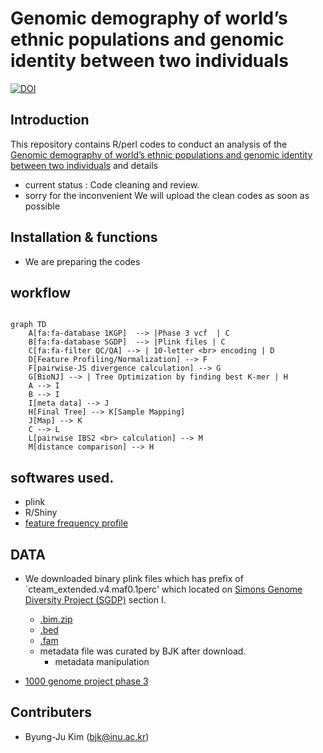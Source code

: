 Genomic demography of world’s ethnic populations and genomic identity between two individuals
=============================================================================================

[![DOI](https://zenodo.org/badge/doi/10.1101/2022.03.28.486119.svg)](http://dx.doi.org/10.1101/2022.03.28.486119)

## Introduction 

This repository contains R/perl codes to conduct an analysis of the [Genomic demography of world’s ethnic populations and genomic identity between two individuals](http://dx.doi.org/10.1101/2022.03.28.486119) and details

- current status : Code cleaning and review.
- sorry for the inconvenient We will upload the clean codes as soon as possible

## Installation & functions

- We are preparing the codes

## workflow

```mermaid

graph TD
    A[fa:fa-database 1KGP]  --> |Phase 3 vcf  | C
    B[fa:fa-database SGDP]  --> |Plink files | C
    C[fa:fa-filter QC/QA] --> | 10-letter <br> encoding | D 
    D[Feature Profiling/Normalization] --> F 
    F[pairwise-JS divergence calculation] --> G
    G[BioNJ] --> | Tree Optimization by finding best K-mer | H
    A --> I
    B --> I
    I[meta data] --> J
    H[Final Tree] --> K[Sample Mapping]
    J[Map] --> K
    C --> L 
    L[pairwise IBS2 <br> calculation] --> M
    M[distance comparison] --> H
 ```
## softwares used.

* plink
* R/Shiny
* [feature frequency profile](https://github.com/jaejinchoi/FFP)

## DATA

* We downloaded binary plink files which has prefix of `cteam_extended.v4.maf0.1perc' which located on [Simons Genome Diversity Project (SGDP)](https://reichdata.hms.harvard.edu/pub/datasets/sgdp/) section I.
 
    * [.bim.zip](https://sharehost.hms.harvard.edu/genetics/reich_lab/sgdp/variant_set/cteam_extended.v4.maf0.1perc.bim.zip)
    * [.bed](https://sharehost.hms.harvard.edu/genetics/reich_lab/sgdp/variant_set/cteam_extended.v4.maf0.1perc.bed)
    * [.fam](https://sharehost.hms.harvard.edu/genetics/reich_lab/sgdp/variant_set/cteam_extended.v4.maf0.1perc.fam)
    * metadata file was curated by BJK after download.
      * metadata manipulation

* [1000 genome project phase 3](https://ftp.ncbi.nlm.nih.gov/1000genomes/ftp/release/20130502/)

## Contributers

* Byung-Ju Kim (bjk@inu.ac.kr)

